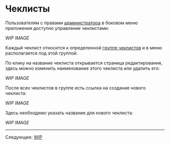 # Чеклисты

Пользователям с правами [администратора](../07-admin/README.md) в боковом меню приложения доступно управление чеклистами:

*WIP IMAGE*

Каждый чеклист относится к определенной [группе чеклистов](../08-admin/README.md) и в меню располагается под этой группой.

По клику на название чеклиста открывается страница редактирования, здесь можно изменить наименование этого чеклиста или удалить его:

*WIP IMAGE*

После всех чеклистов в группе есть ссылка на создание нового чеклиста:

*WIP IMAGE*

Здесь необходимо указать название для нового чеклиста:

*WIP IMAGE*

---

Следующее: [WIP](../wip/README.md)
